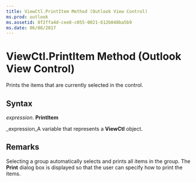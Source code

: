 ```yaml
---
title: ViewCtl.PrintItem Method (Outlook View Control)
ms.prod: outlook
ms.assetid: 8f2ffa4d-cee8-c055-0021-612b048ba5b9
ms.date: 06/08/2017
---
```



# ViewCtl.PrintItem Method (Outlook View Control)

Prints the items that are currently selected in the control. 


## Syntax

 _expression_. **PrintItem**

 _expression_A variable that represents a **ViewCtl** object.


## Remarks

Selecting a group automatically selects and prints all items in the group. The **Print** dialog box is displayed so that the user can specify how to print the items.


